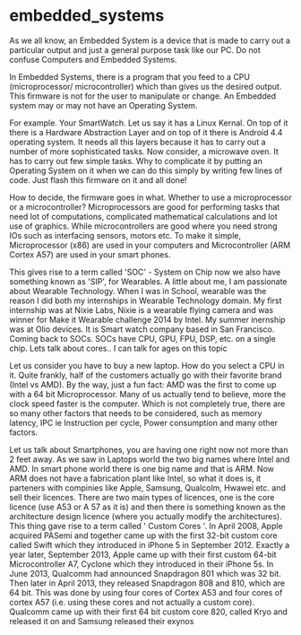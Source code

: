 # embedded_systems

As we all know, an  Embedded System is a device that is made to carry out a particular output
and just a general purpose task like our PC. Do not confuse Computers and Embedded Systems.

In Embedded Systems, there is a program that you feed to a CPU (microprocessor/ microcontroller)
which than gives us the desired output. This firmware is not for the user to manipulate or change.
An Embedded system may or may not have an Operating System.

For example. Your SmartWatch. Let us say it has a Linux Kernal. On top of it there is a Hardware
Abstraction Layer and on top of it there is Android 4.4 operating system. It needs all this 
layers because it has to carry out a number of more sophisticated tasks. Now consider, a microwave
oven. It has to carry out few simple tasks. Why to complicate it by putting an Operating System on 
it when we can do this simply by writing few lines of code. Just flash this firmware on it and all done!

How to decide, the firmware goes in what. Whether to use a microprocessor or a microcontroller?
Microprocessors are good for performing tasks that need lot of computations, complicated mathematical 
calculations and lot use of graphics.  While microcontrollers are good where you need strong IOs such as
interfacing sensors, motors etc. To make it simple, Microprocessor (x86) are used in your computers
and Microcontroller (ARM Cortex A57) are used in your smart phones.

This gives rise to a term called 'SOC' - System on Chip now we also have something known as 'SIP',
for Wearables. 
A little about me, I am passionate about Wearable Technology. When I was in School,
wearable was the reason I did both my internships in Wearable Technology domain. My first internship
was at Nixie Labs, Nixie is a wearable flying camera and was winner for Make it Wearable challenge 2014
by Intel. My summer inernship was at Olio devices. It is Smart watch company based in San Francisco.
Coming back to SOCs. 
SOCs have CPU, GPU, FPU, DSP, etc. on a single chip. 
Lets talk about cores.. I can talk for ages on this topic

Let us consider you have to buy a new laptop. How do you select a CPU in it.
Quite frankly, half of the customers actually go with their favorite brand (Intel vs AMD).
By the way, just a fun fact: AMD was the first to come up with a 64 bit Microprocessor.
Many of us actually tend to believe, more the clock speed faster is the computer.
Which is not completely true, there are so many other factors that needs to be considered,
such as memory latency, IPC ie Instruction per cycle, Power consumption and many other factors.

Let us talk about Smartphones, you are having one right now not more than 2 feet away. 
As we saw in Laptops world the two big names where Intel and AMD. In smart phone world there is 
one big name and that is ARM. Now ARM does not have a fabrication plant like Intel, so what it does
is, it parteners with compinies like Apple, Samsung, Qualcolm, Hwawei etc. and sell their licences.
There are two main types of licences, one is the core licence (use A53 or A 57 as it is) and then
there is something known as the architecture design licence (where you actually modify the architectures).
This thing gave rise to a term called ' Custom Cores '. In April 2008, Apple acquired PASemi and 
together came up with the first 32-bit custom core called Swift which they introduced in iPhone 5
in September 2012. Exactly a year later, September 2013, Apple came up with their first custom 64-bit 
Microcontroller A7, Cyclone which they introduced in their iPhone 5s. In June 2013, Qualcomm had 
announced Snapdragon 801 which was 32 bit. Then later in April 2013, they released Snapdragon 808 and 810,
which are 64 bit. This was done by using  four cores of Cortex A53 and four cores of cortex A57 
(i.e. using these cores and not actually a custom core). Qualcomm came up with their first 64 bit custom core 820,
called Kryo and released it on  and Samsung released their exynos 
